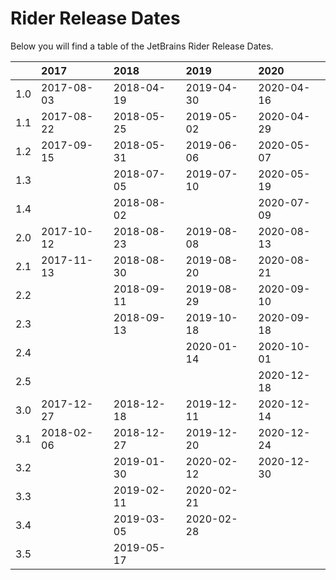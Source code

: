 # Rider Release Dates
Below you will find a table of the JetBrains Rider Release Dates.

|     | 2017       | 2018       | 2019       | 2020       |
|----:|:-----------|:-----------|:-----------|:-----------|
| 1.0 | 2017-08-03 | 2018-04-19 | 2019-04-30 | 2020-04-16 |
| 1.1 | 2017-08-22 | 2018-05-25 | 2019-05-02 | 2020-04-29 |
| 1.2 | 2017-09-15 | 2018-05-31 | 2019-06-06 | 2020-05-07 |
| 1.3 |            | 2018-07-05 | 2019-07-10 | 2020-05-19 |
| 1.4 |            | 2018-08-02 |            | 2020-07-09 |
| 2.0 | 2017-10-12 | 2018-08-23 | 2019-08-08 | 2020-08-13 |
| 2.1 | 2017-11-13 | 2018-08-30 | 2019-08-20 | 2020-08-21 |
| 2.2 |            | 2018-09-11 | 2019-08-29 | 2020-09-10 |
| 2.3 |            | 2018-09-13 | 2019-10-18 | 2020-09-18 |
| 2.4 |            |            | 2020-01-14 | 2020-10-01 |
| 2.5 |            |            |            | 2020-12-18 |
| 3.0 | 2017-12-27 | 2018-12-18 | 2019-12-11 | 2020-12-14 |
| 3.1 | 2018-02-06 | 2018-12-27 | 2019-12-20 | 2020-12-24 |
| 3.2 |            | 2019-01-30 | 2020-02-12 | 2020-12-30 |
| 3.3 |            | 2019-02-11 | 2020-02-21 |            |
| 3.4 |            | 2019-03-05 | 2020-02-28 |            |
| 3.5 |            | 2019-05-17 |            |            |